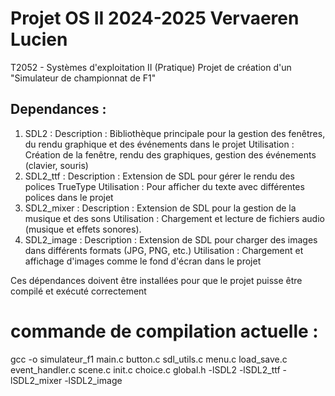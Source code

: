 # Projet OS II 2024-2025 Vervaeren Lucien
T2052 - Systèmes d'exploitation II (Pratique)
Projet de création d'un "Simulateur de championnat de F1"

## Dependances : 
1. SDL2 :
Description : Bibliothèque principale pour la gestion des fenêtres, du rendu graphique et des événements dans le projet
Utilisation : Création de la fenêtre, rendu des graphiques, gestion des événements (clavier, souris)
2. SDL2_ttf :
Description : Extension de SDL pour gérer le rendu des polices TrueType
Utilisation : Pour afficher du texte avec différentes polices dans le projet
3. SDL2_mixer :
Description : Extension de SDL pour la gestion de la musique et des sons
Utilisation : Chargement et lecture de fichiers audio (musique et effets sonores).
4. SDL2_image :
Description : Extension de SDL pour charger des images dans différents formats (JPG, PNG, etc.)
Utilisation : Chargement et affichage d'images comme le fond d'écran dans le projet


Ces dépendances doivent être installées pour que le projet puisse être compilé et exécuté correctement


# commande de compilation actuelle : 
gcc -o simulateur_f1 main.c button.c sdl_utils.c menu.c load_save.c event_handler.c scene.c init.c choice.c global.h -lSDL2 -lSDL2_ttf -lSDL2_mixer -lSDL2_image
